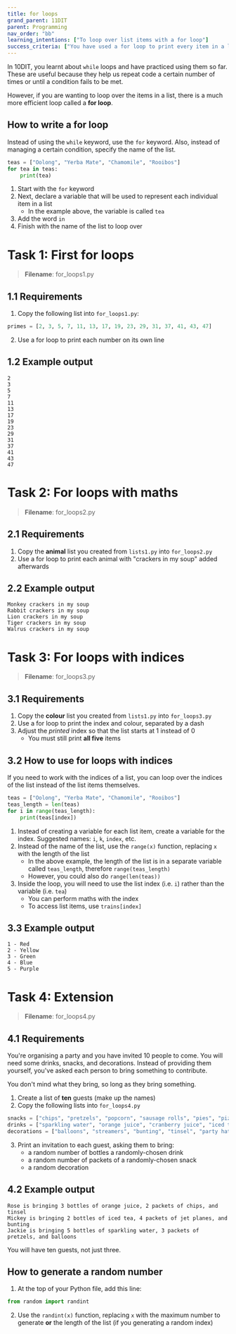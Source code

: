 ```yaml
---
title: for loops
grand_parent: 11DIT
parent: Programming
nav_order: "bb"
learning_intentions: ["To loop over list items with a for loop"]
success_criteria: ["You have used a for loop to print every item in a list, one at a time", "You have added some special logic to your loops to only print certain items"]
---
```


In 10DIT, you learnt about ``while`` loops and have practiced using them so far. These are useful because they help us repeat code a certain number of times or until a condition fails to be met.

However, if you are wanting to loop over the items in a list, there is a much more efficient loop called a **for loop**.

## How to write a for loop

Instead of using the ``while`` keyword, use the ``for`` keyword. Also, instead of managing a certain condition, specify the name of the list.

```python
teas = ["Oolong", "Yerba Mate", "Chamomile", "Rooibos"]
for tea in teas:
    print(tea)
```

1. Start with the ``for`` keyword
2. Next, declare a variable that will be used to represent each individual item in a list
    - In the example above, the variable is called ``tea``
3. Add the word ``in``
4. Finish with the name of the list to loop over

# Task 1: First for loops

> **Filename**: for_loops1.py

## 1.1 Requirements

1. Copy the following list into ``for_loops1.py``:

```python
primes = [2, 3, 5, 7, 11, 13, 17, 19, 23, 29, 31, 37, 41, 43, 47]
```

2. Use a for loop to print each number on its own line

## 1.2 Example output

```
2
3
5
7
11
13
17
19
23
29
31
37
41
43
47
```

# Task 2: For loops with maths

> **Filename**: for_loops2.py

## 2.1 Requirements

1. Copy the **animal** list you created from ``lists1.py`` into ``for_loops2.py``
2. Use a for loop to print each animal with "crackers in my soup" added afterwards

## 2.2 Example output

```
Monkey crackers in my soup
Rabbit crackers in my soup
Lion crackers in my soup
Tiger crackers in my soup
Walrus crackers in my soup
```

# Task 3: For loops with indices

> **Filename**: for_loops3.py

## 3.1 Requirements

1. Copy the **colour** list you created from ``lists1.py`` into ``for_loops3.py``
2. Use a for loop to print the index and colour, separated by a dash
3. Adjust the *printed* index so that the list starts at 1 instead of 0
   - You must still print **all five** items

## 3.2 How to use for loops with indices

If you need to work with the indices of a list, you can loop over the indices of the list instead of the list items themselves.

```python
teas = ["Oolong", "Yerba Mate", "Chamomile", "Rooibos"]
teas_length = len(teas)
for i in range(teas_length):
    print(teas[index])
```

1. Instead of creating a variable for each list item, create a variable for the index. Suggested names: ``i``, ``k``, ``index``, etc.
2. Instead of the name of the list, use the ``range(x)`` function, replacing ``x`` with the length of the list
    - In the above example, the length of the list is in a separate variable called ``teas_length``, therefore ``range(teas_length)``
    - However, you could also do ``range(len(teas))``
3. Inside the loop, you will need to use the list index (i.e. ``i``) rather than the variable (i.e. ``tea``)
    - You can perform maths with the index
    - To access list items, use ``trains[index]``

## 3.3 Example output

```
1 - Red
2 - Yellow
3 - Green
4 - Blue
5 - Purple
```

# Task 4: Extension

> **Filename**: for_loops4.py

## 4.1 Requirements

You're organising a party and you have invited 10 people to come. You will need some drinks, snacks, and decorations. Instead of providing them yourself, you've asked each person to bring something to contribute.

You don't mind what they bring, so long as they bring something.

1. Create a list of **ten** guests (make up the names)
2. Copy the following lists into ``for_loops4.py``

```python
snacks = ["chips", "pretzels", "popcorn", "sausage rolls", "pies", "pizzas", "jet planes", "milk bottles", "lollipops", "fruit jubes"]
drinks = ["sparkling water", "orange juice", "cranberry juice", "iced tea", "aloe drink"]
decorations = ["balloons", "streamers", "bunting", "tinsel", "party hats", "gift crackers", "baubles"]
```

3. Print an invitation to each guest, asking them to bring:
   - a random number of bottles a randomly-chosen drink
   - a random number of packets of a randomly-chosen snack
   - a random decoration

## 4.2 Example output

```
Rose is bringing 3 bottles of orange juice, 2 packets of chips, and tinsel
Mickey is bringing 2 bottles of iced tea, 4 packets of jet planes, and bunting
Jackie is bringing 5 bottles of sparkling water, 3 packets of pretzels, and balloons
```

You will have ten guests, not just three.

## How to generate a random number

1. At the top of your Python file, add this line:
```python
from random import randint
```
2. Use the ``randint(x)`` function, replacing ``x`` with the maximum number to generate **or** the length of the list (if you generating a random index)